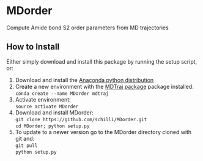 # MDorder
Compute Amide bond S2 order parameters from MD trajectories

## How to Install
Either simply download and install this package by running the setup script, or:

1. Download and install the [Anaconda python distribution](https://www.continuum.io/downloads "Continuum Analytics Anaconda download")
2. Create a new environment with the [MDTraj package](https://github.com/mdtraj/mdtraj "MDTraj") package installed:
`conda create --name MDorder mdtraj`
3. Activate environment:  
`source activate MDorder`
4. Download and install MDorder:  
`git clone https://github.com/schilli/MDorder.git`  
`cd MDorder; python setup.py`
5. To update to a newer version go to the MDorder directory cloned with git and:  
`git pull`  
`python setup.py`

